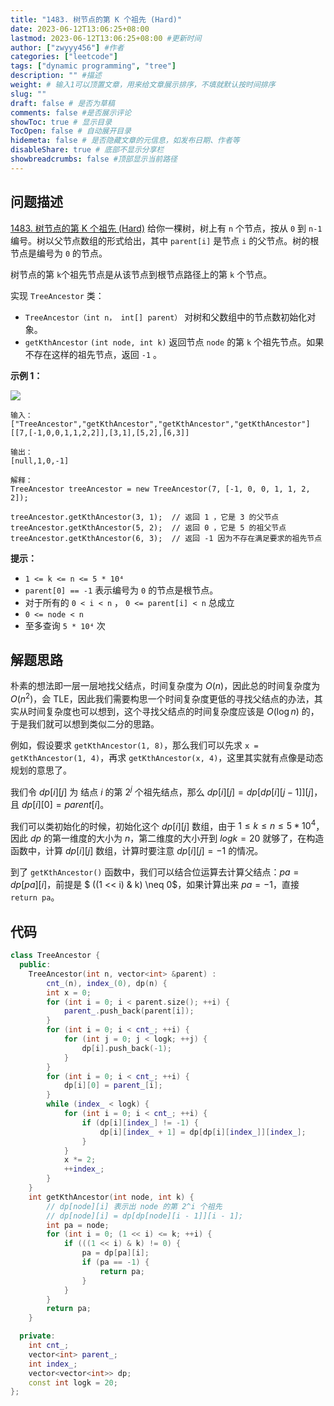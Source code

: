 ```yaml
---
title: "1483. 树节点的第 K 个祖先 (Hard)"
date: 2023-06-12T13:06:25+08:00
lastmod: 2023-06-12T13:06:25+08:00 #更新时间
author: ["zwyyy456"] #作者
categories: ["leetcode"]
tags: ["dynamic programming", "tree"]
description: "" #描述
weight: # 输入1可以顶置文章，用来给文章展示排序，不填就默认按时间排序
slug: ""
draft: false # 是否为草稿
comments: false #是否展示评论
showToc: true # 显示目录
TocOpen: false # 自动展开目录
hidemeta: false # 是否隐藏文章的元信息，如发布日期、作者等
disableShare: true # 底部不显示分享栏
showbreadcrumbs: false #顶部显示当前路径
---
```

## 问题描述
[1483. 树节点的第 K 个祖先 (Hard)](https://leetcode.cn/problems/kth-ancestor-of-a-tree-node/)
给你一棵树，树上有 `n` 个节点，按从 `0` 到 `n-1` 编号。树以父节点数组的形式给出，其中 `parent[i]` 是节点 `i` 的父节点。树的根节点是编号为 `0` 的节点。

树节点的第 `k`个祖先节点是从该节点到根节点路径上的第 `k` 个节点。

实现 `TreeAncestor` 类：

- `TreeAncestor（int n， int[] parent）` 对树和父数组中的节点数初始化对象。
- `getKthAncestor` `(int node, int k)` 返回节点 `node` 的第 `k` 个祖先节点。如果不存在这样的祖先节点，返回 `-1` 。

**示例 1：**

**![](https://pic-upyun.zwyyy456.tech/smms/2023-12-26-065601.png)**

```
输入：
["TreeAncestor","getKthAncestor","getKthAncestor","getKthAncestor"]
[[7,[-1,0,0,1,1,2,2]],[3,1],[5,2],[6,3]]

输出：
[null,1,0,-1]

解释：
TreeAncestor treeAncestor = new TreeAncestor(7, [-1, 0, 0, 1, 1, 2, 2]);

treeAncestor.getKthAncestor(3, 1);  // 返回 1 ，它是 3 的父节点
treeAncestor.getKthAncestor(5, 2);  // 返回 0 ，它是 5 的祖父节点
treeAncestor.getKthAncestor(6, 3);  // 返回 -1 因为不存在满足要求的祖先节点

```

**提示：**

- `1 <= k <= n <= 5 * 10⁴`
- `parent[0] == -1` 表示编号为 `0` 的节点是根节点。
- 对于所有的 `0 < i < n` ， `0 <= parent[i] < n` 总成立
- `0 <= node < n`
- 至多查询 `5 * 10⁴` 次



## 解题思路

朴素的想法即一层一层地找父结点，时间复杂度为 $O(n)$，因此总的时间复杂度为 $O(n^2)$，会 TLE，因此我们需要构思一个时间复杂度更低的寻找父结点的办法，其实从时间复杂度也可以想到，这个寻找父结点的时间复杂度应该是 $O(\log n)$ 的，于是我们就可以想到类似二分的思路。

例如，假设要求 `getKthAncestor(1, 8)`，那么我们可以先求 `x = getKthAncestor(1, 4)`，再求 `getKthAncestor(x, 4)`，这里其实就有点像是动态规划的意思了。

我们令 $dp[i][j]$ 为 结点 $i$ 的第 $2^j$ 个祖先结点，那么 $dp[i][j] = dp[dp[i][j - 1]][j]$，且 $dp[i][0] = parent[i]$。

我们可以类初始化的时候，初始化这个 $dp[i][j]$ 数组，由于 $1 \leq k \leq n \leq 5 * 10^4$，因此 $dp$ 的第一维度的大小为 $n$，第二维度的大小开到 $logk = 20$ 就够了，在构造函数中，计算 $dp[i][j]$ 数组，计算时要注意 $dp[i][j] = -1$ 的情况。

到了 `getKthAncestor()` 函数中，我们可以结合位运算去计算父结点：$pa = dp[pa][i]$，前提是 $ ((1 << i) \& k) \neq 0$，如果计算出来 $pa = -1$，直接 `return pa`。

## 代码

```cpp
class TreeAncestor {
  public:
    TreeAncestor(int n, vector<int> &parent) :
        cnt_(n), index_(0), dp(n) {
        int x = 0;
        for (int i = 0; i < parent.size(); ++i) {
            parent_.push_back(parent[i]);
        }
        for (int i = 0; i < cnt_; ++i) {
            for (int j = 0; j < logk; ++j) {
                dp[i].push_back(-1);
            }
        }
        for (int i = 0; i < cnt_; ++i) {
            dp[i][0] = parent_[i];
        }
        while (index_ < logk) {
            for (int i = 0; i < cnt_; ++i) {
                if (dp[i][index_] != -1) {
                    dp[i][index_ + 1] = dp[dp[i][index_]][index_];
                }
            }
            x *= 2;
            ++index_;
        }
    }
    int getKthAncestor(int node, int k) {
        // dp[node][i] 表示出 node 的第 2^i 个祖先
        // dp[node][i] = dp[dp[node][i - 1]][i - 1];
        int pa = node;
        for (int i = 0; (1 << i) <= k; ++i) {
            if (((1 << i) & k) != 0) {
                pa = dp[pa][i];
                if (pa == -1) {
                    return pa;
                }
            }
        }
        return pa;
    }

  private:
    int cnt_;
    vector<int> parent_;
    int index_;
    vector<vector<int>> dp;
    const int logk = 20;
};
```
